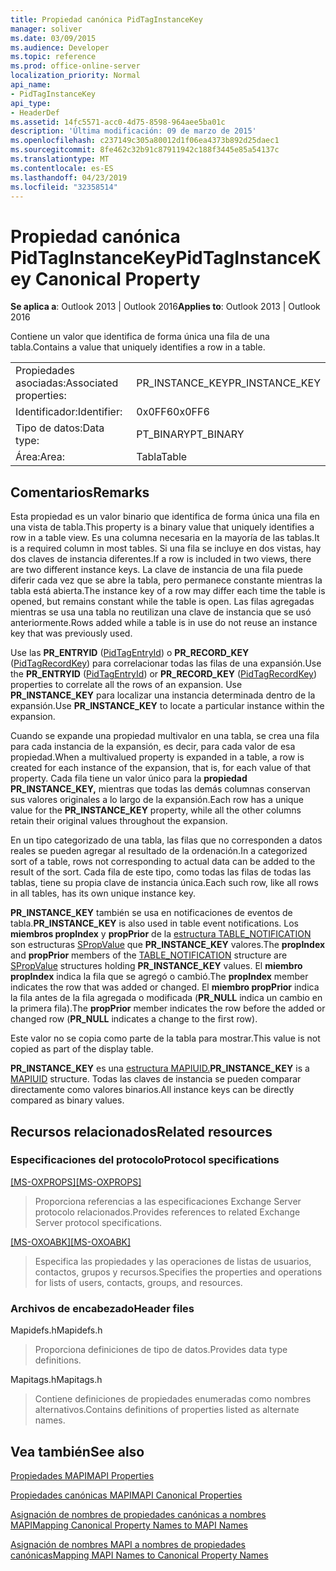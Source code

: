 ```yaml
---
title: Propiedad canónica PidTagInstanceKey
manager: soliver
ms.date: 03/09/2015
ms.audience: Developer
ms.topic: reference
ms.prod: office-online-server
localization_priority: Normal
api_name:
- PidTagInstanceKey
api_type:
- HeaderDef
ms.assetid: 14fc5571-acc0-4d75-8598-964aee5ba01c
description: 'Última modificación: 09 de marzo de 2015'
ms.openlocfilehash: c237149c305a80012d1f06ea4373b892d25daec1
ms.sourcegitcommit: 8fe462c32b91c87911942c188f3445e85a54137c
ms.translationtype: MT
ms.contentlocale: es-ES
ms.lasthandoff: 04/23/2019
ms.locfileid: "32358514"
---
```

# <a name="pidtaginstancekey-canonical-property"></a><span data-ttu-id="d3e23-103">Propiedad canónica PidTagInstanceKey</span><span class="sxs-lookup"><span data-stu-id="d3e23-103">PidTagInstanceKey Canonical Property</span></span>

  
  
<span data-ttu-id="d3e23-104">**Se aplica a**: Outlook 2013 | Outlook 2016</span><span class="sxs-lookup"><span data-stu-id="d3e23-104">**Applies to**: Outlook 2013 | Outlook 2016</span></span> 
  
<span data-ttu-id="d3e23-105">Contiene un valor que identifica de forma única una fila de una tabla.</span><span class="sxs-lookup"><span data-stu-id="d3e23-105">Contains a value that uniquely identifies a row in a table.</span></span> 
  
|||
|:-----|:-----|
|<span data-ttu-id="d3e23-106">Propiedades asociadas:</span><span class="sxs-lookup"><span data-stu-id="d3e23-106">Associated properties:</span></span>  <br/> |<span data-ttu-id="d3e23-107">PR_INSTANCE_KEY</span><span class="sxs-lookup"><span data-stu-id="d3e23-107">PR_INSTANCE_KEY</span></span>  <br/> |
|<span data-ttu-id="d3e23-108">Identificador:</span><span class="sxs-lookup"><span data-stu-id="d3e23-108">Identifier:</span></span>  <br/> |<span data-ttu-id="d3e23-109">0x0FF6</span><span class="sxs-lookup"><span data-stu-id="d3e23-109">0x0FF6</span></span>  <br/> |
|<span data-ttu-id="d3e23-110">Tipo de datos:</span><span class="sxs-lookup"><span data-stu-id="d3e23-110">Data type:</span></span>  <br/> |<span data-ttu-id="d3e23-111">PT_BINARY</span><span class="sxs-lookup"><span data-stu-id="d3e23-111">PT_BINARY</span></span>  <br/> |
|<span data-ttu-id="d3e23-112">Área:</span><span class="sxs-lookup"><span data-stu-id="d3e23-112">Area:</span></span>  <br/> |<span data-ttu-id="d3e23-113">Tabla</span><span class="sxs-lookup"><span data-stu-id="d3e23-113">Table</span></span>  <br/> |
   
## <a name="remarks"></a><span data-ttu-id="d3e23-114">Comentarios</span><span class="sxs-lookup"><span data-stu-id="d3e23-114">Remarks</span></span>

<span data-ttu-id="d3e23-115">Esta propiedad es un valor binario que identifica de forma única una fila en una vista de tabla.</span><span class="sxs-lookup"><span data-stu-id="d3e23-115">This property is a binary value that uniquely identifies a row in a table view.</span></span> <span data-ttu-id="d3e23-116">Es una columna necesaria en la mayoría de las tablas.</span><span class="sxs-lookup"><span data-stu-id="d3e23-116">It is a required column in most tables.</span></span> <span data-ttu-id="d3e23-117">Si una fila se incluye en dos vistas, hay dos claves de instancia diferentes.</span><span class="sxs-lookup"><span data-stu-id="d3e23-117">If a row is included in two views, there are two different instance keys.</span></span> <span data-ttu-id="d3e23-118">La clave de instancia de una fila puede diferir cada vez que se abre la tabla, pero permanece constante mientras la tabla está abierta.</span><span class="sxs-lookup"><span data-stu-id="d3e23-118">The instance key of a row may differ each time the table is opened, but remains constant while the table is open.</span></span> <span data-ttu-id="d3e23-119">Las filas agregadas mientras se usa una tabla no reutilizan una clave de instancia que se usó anteriormente.</span><span class="sxs-lookup"><span data-stu-id="d3e23-119">Rows added while a table is in use do not reuse an instance key that was previously used.</span></span> 
  
<span data-ttu-id="d3e23-120">Use las **PR_ENTRYID** ([PidTagEntryId](pidtagentryid-canonical-property.md)) o **PR_RECORD_KEY** ([PidTagRecordKey](pidtagrecordkey-canonical-property.md)) para correlacionar todas las filas de una expansión.</span><span class="sxs-lookup"><span data-stu-id="d3e23-120">Use the **PR_ENTRYID** ([PidTagEntryId](pidtagentryid-canonical-property.md)) or **PR_RECORD_KEY** ([PidTagRecordKey](pidtagrecordkey-canonical-property.md)) properties to correlate all the rows of an expansion.</span></span> <span data-ttu-id="d3e23-121">Use **PR_INSTANCE_KEY** para localizar una instancia determinada dentro de la expansión.</span><span class="sxs-lookup"><span data-stu-id="d3e23-121">Use **PR_INSTANCE_KEY** to locate a particular instance within the expansion.</span></span> 
  
<span data-ttu-id="d3e23-122">Cuando se expande una propiedad multivalor en una tabla, se crea una fila para cada instancia de la expansión, es decir, para cada valor de esa propiedad.</span><span class="sxs-lookup"><span data-stu-id="d3e23-122">When a multivalued property is expanded in a table, a row is created for each instance of the expansion, that is, for each value of that property.</span></span> <span data-ttu-id="d3e23-123">Cada fila tiene un valor único para la **propiedad PR_INSTANCE_KEY,** mientras que todas las demás columnas conservan sus valores originales a lo largo de la expansión.</span><span class="sxs-lookup"><span data-stu-id="d3e23-123">Each row has a unique value for the **PR_INSTANCE_KEY** property, while all the other columns retain their original values throughout the expansion.</span></span> 
  
<span data-ttu-id="d3e23-124">En un tipo categorizado de una tabla, las filas que no corresponden a datos reales se pueden agregar al resultado de la ordenación.</span><span class="sxs-lookup"><span data-stu-id="d3e23-124">In a categorized sort of a table, rows not corresponding to actual data can be added to the result of the sort.</span></span> <span data-ttu-id="d3e23-125">Cada fila de este tipo, como todas las filas de todas las tablas, tiene su propia clave de instancia única.</span><span class="sxs-lookup"><span data-stu-id="d3e23-125">Each such row, like all rows in all tables, has its own unique instance key.</span></span> 
  
 <span data-ttu-id="d3e23-126">**PR_INSTANCE_KEY** también se usa en notificaciones de eventos de tabla.</span><span class="sxs-lookup"><span data-stu-id="d3e23-126">**PR_INSTANCE_KEY** is also used in table event notifications.</span></span> <span data-ttu-id="d3e23-127">Los **miembros propIndex** y **propPrior** de la [estructura TABLE_NOTIFICATION](table_notification.md) son estructuras [SPropValue](spropvalue.md) que **PR_INSTANCE_KEY** valores.</span><span class="sxs-lookup"><span data-stu-id="d3e23-127">The **propIndex** and **propPrior** members of the [TABLE_NOTIFICATION](table_notification.md) structure are [SPropValue](spropvalue.md) structures holding **PR_INSTANCE_KEY** values.</span></span> <span data-ttu-id="d3e23-128">El **miembro propIndex** indica la fila que se agregó o cambió.</span><span class="sxs-lookup"><span data-stu-id="d3e23-128">The **propIndex** member indicates the row that was added or changed.</span></span> <span data-ttu-id="d3e23-129">El **miembro propPrior** indica la fila antes de la fila agregada o modificada (**PR_NULL** indica un cambio en la primera fila).</span><span class="sxs-lookup"><span data-stu-id="d3e23-129">The **propPrior** member indicates the row before the added or changed row (**PR_NULL** indicates a change to the first row).</span></span> 
  
<span data-ttu-id="d3e23-130">Este valor no se copia como parte de la tabla para mostrar.</span><span class="sxs-lookup"><span data-stu-id="d3e23-130">This value is not copied as part of the display table.</span></span> 
  
 <span data-ttu-id="d3e23-131">**PR_INSTANCE_KEY** es una [estructura MAPIUID.](mapiuid.md)</span><span class="sxs-lookup"><span data-stu-id="d3e23-131">**PR_INSTANCE_KEY** is a [MAPIUID](mapiuid.md) structure.</span></span> <span data-ttu-id="d3e23-132">Todas las claves de instancia se pueden comparar directamente como valores binarios.</span><span class="sxs-lookup"><span data-stu-id="d3e23-132">All instance keys can be directly compared as binary values.</span></span> 
  
## <a name="related-resources"></a><span data-ttu-id="d3e23-133">Recursos relacionados</span><span class="sxs-lookup"><span data-stu-id="d3e23-133">Related resources</span></span>

### <a name="protocol-specifications"></a><span data-ttu-id="d3e23-134">Especificaciones del protocolo</span><span class="sxs-lookup"><span data-stu-id="d3e23-134">Protocol specifications</span></span>

<span data-ttu-id="d3e23-135">[[MS-OXPROPS]](https://msdn.microsoft.com/library/f6ab1613-aefe-447d-a49c-18217230b148%28Office.15%29.aspx)</span><span class="sxs-lookup"><span data-stu-id="d3e23-135">[[MS-OXPROPS]](https://msdn.microsoft.com/library/f6ab1613-aefe-447d-a49c-18217230b148%28Office.15%29.aspx)</span></span>
  
> <span data-ttu-id="d3e23-136">Proporciona referencias a las especificaciones Exchange Server protocolo relacionados.</span><span class="sxs-lookup"><span data-stu-id="d3e23-136">Provides references to related Exchange Server protocol specifications.</span></span>
    
<span data-ttu-id="d3e23-137">[[MS-OXOABK]](https://msdn.microsoft.com/library/f4cf9b4c-9232-4506-9e71-2270de217614%28Office.15%29.aspx)</span><span class="sxs-lookup"><span data-stu-id="d3e23-137">[[MS-OXOABK]](https://msdn.microsoft.com/library/f4cf9b4c-9232-4506-9e71-2270de217614%28Office.15%29.aspx)</span></span>
  
> <span data-ttu-id="d3e23-138">Especifica las propiedades y las operaciones de listas de usuarios, contactos, grupos y recursos.</span><span class="sxs-lookup"><span data-stu-id="d3e23-138">Specifies the properties and operations for lists of users, contacts, groups, and resources.</span></span>
    
### <a name="header-files"></a><span data-ttu-id="d3e23-139">Archivos de encabezado</span><span class="sxs-lookup"><span data-stu-id="d3e23-139">Header files</span></span>

<span data-ttu-id="d3e23-140">Mapidefs.h</span><span class="sxs-lookup"><span data-stu-id="d3e23-140">Mapidefs.h</span></span>
  
> <span data-ttu-id="d3e23-141">Proporciona definiciones de tipo de datos.</span><span class="sxs-lookup"><span data-stu-id="d3e23-141">Provides data type definitions.</span></span>
    
<span data-ttu-id="d3e23-142">Mapitags.h</span><span class="sxs-lookup"><span data-stu-id="d3e23-142">Mapitags.h</span></span>
  
> <span data-ttu-id="d3e23-143">Contiene definiciones de propiedades enumeradas como nombres alternativos.</span><span class="sxs-lookup"><span data-stu-id="d3e23-143">Contains definitions of properties listed as alternate names.</span></span>
    
## <a name="see-also"></a><span data-ttu-id="d3e23-144">Vea también</span><span class="sxs-lookup"><span data-stu-id="d3e23-144">See also</span></span>



[<span data-ttu-id="d3e23-145">Propiedades MAPI</span><span class="sxs-lookup"><span data-stu-id="d3e23-145">MAPI Properties</span></span>](mapi-properties.md)
  
[<span data-ttu-id="d3e23-146">Propiedades canónicas MAPI</span><span class="sxs-lookup"><span data-stu-id="d3e23-146">MAPI Canonical Properties</span></span>](mapi-canonical-properties.md)
  
[<span data-ttu-id="d3e23-147">Asignación de nombres de propiedades canónicas a nombres MAPI</span><span class="sxs-lookup"><span data-stu-id="d3e23-147">Mapping Canonical Property Names to MAPI Names</span></span>](mapping-canonical-property-names-to-mapi-names.md)
  
[<span data-ttu-id="d3e23-148">Asignación de nombres MAPI a nombres de propiedades canónicas</span><span class="sxs-lookup"><span data-stu-id="d3e23-148">Mapping MAPI Names to Canonical Property Names</span></span>](mapping-mapi-names-to-canonical-property-names.md)

